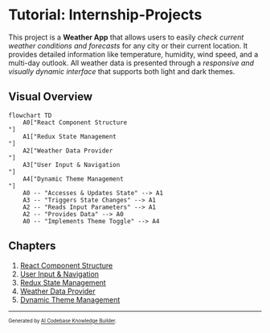 # Tutorial: Internship-Projects

This project is a **Weather App** that allows users to easily _check current weather conditions and forecasts_ for any city or their current location. It provides detailed information like temperature, humidity, wind speed, and a multi-day outlook. All weather data is presented through a _responsive and visually dynamic interface_ that supports both light and dark themes.

## Visual Overview

```mermaid
flowchart TD
    A0["React Component Structure
"]
    A1["Redux State Management
"]
    A2["Weather Data Provider
"]
    A3["User Input & Navigation
"]
    A4["Dynamic Theme Management
"]
    A0 -- "Accesses & Updates State" --> A1
    A3 -- "Triggers State Changes" --> A1
    A2 -- "Reads Input Parameters" --> A1
    A2 -- "Provides Data" --> A0
    A0 -- "Implements Theme Toggle" --> A4
```

## Chapters

1. [React Component Structure
   ](01_react_component_structure_.md)
2. [User Input & Navigation
   ](02_user_input___navigation_.md)
3. [Redux State Management
   ](03_redux_state_management_.md)
4. [Weather Data Provider
   ](04_weather_data_provider_.md)
5. [Dynamic Theme Management
   ](05_dynamic_theme_management_.md)

---

<sub><sup>Generated by [AI Codebase Knowledge Builder](https://github.com/The-Pocket/Tutorial-Codebase-Knowledge).</sup></sub>
